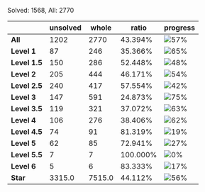 Solved: 1568, All: 2770

| |unsolved|whole|ratio|progress|
|----|----|----|----|----|
|**All**| 1202 | 2770 | 43.394%| ![57%](https://progress-bar.dev/57?title=All) |
|**Level 1**| 87 | 246 | 35.366%| ![65%](https://progress-bar.dev/65?title=Level+1++)|
|**Level 1.5**| 150 | 286 | 52.448%| ![48%](https://progress-bar.dev/48?title=Level+1.5)|
|**Level 2**| 205 | 444 | 46.171%| ![54%](https://progress-bar.dev/54?title=Level+2++)|
|**Level 2.5**| 240 | 417 | 57.554%| ![42%](https://progress-bar.dev/42?title=Level+2.5)|
|**Level 3**| 147 | 591 | 24.873%| ![75%](https://progress-bar.dev/75?title=Level+3++)|
|**Level 3.5**| 119 | 321 | 37.072%| ![63%](https://progress-bar.dev/63?title=Level+3.5)|
|**Level 4**| 106 | 276 | 38.406%| ![62%](https://progress-bar.dev/62?title=Level+4++)|
|**Level 4.5**| 74 | 91 | 81.319%| ![19%](https://progress-bar.dev/19?title=Level+4.5)|
|**Level 5**| 62 | 85 | 72.941%| ![27%](https://progress-bar.dev/27?title=Level+5++)|
|**Level 5.5**| 7 | 7 | 100.000%| ![0%](https://progress-bar.dev/0?title=Level+5.5)|
|**Level 6**| 5 | 6 | 83.333%| ![17%](https://progress-bar.dev/17?title=Level+6++)|
|**Star**|3315.0 | 7515.0 |44.112%| ![56%](https://progress-bar.dev/56?title=Star) |
